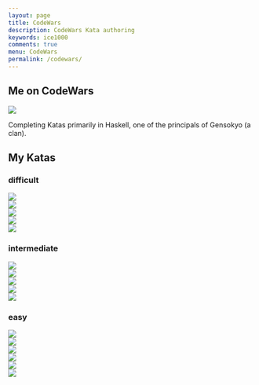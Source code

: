 ```yaml
---
layout: page
title: CodeWars
description: CodeWars Kata authoring
keywords: ice1000
comments: true
menu: CodeWars
permalink: /codewars/
---
```


## Me on CodeWars

[![](https://www.codewars.com/users/ice1000/badges/large)](https://www.codewars.com/users/ice1000)

Completing Katas primarily in Haskell, one of the principals of Gensokyo (a clan).

## My Katas

### difficult

[![](https://img.shields.io/badge/CodeWars-Expression%20Transpiler-red.svg)](https://www.codewars.com/kata/597ccf7613d879c4cb00000f)<br/>
[![](https://img.shields.io/badge/CodeWars-Type%20Transpiler-red.svg)](https://www.codewars.com/kata/59a6949d398b5d6aec000007)<br/>
[![](https://img.shields.io/badge/CodeWars-Faberge%20easter%20eggs%20crush%20test%20[linear]-red.svg)](https://www.codewars.com/kata/5976c5a5cd933a7bbd000029)<br/>
[![](https://img.shields.io/badge/CodeWars-Naive%20subarray-red.svg)](https://www.codewars.com/kata/595a1cd5ae807b48d7000034)<br/>
[![](https://img.shields.io/badge/CodeWars-I%20love%20Lisp-red.svg)](https://www.codewars.com/kata/598a82f07bad362e1d000003)

### intermediate

[![](https://img.shields.io/badge/CodeWars-Guess%20the%20array-red.svg)](https://www.codewars.com/kata/59392ff00203d9686a0000c6)<br/>
[![](https://img.shields.io/badge/CodeWars-Escape%20the%20Mines%20or%20die!-red.svg)](https://www.codewars.com/kata/5933d213cff4acb19300006c)<br/>
[![](https://img.shields.io/badge/CodeWars-Very%20Naive%20Subarray-red.svg)](https://www.codewars.com/kata/5988a7747a43212f2e000052)<br/>
[![](https://img.shields.io/badge/CodeWars-BF%20basics%20%234%3A%20Sort%20the%20input-red.svg)](https://www.codewars.com/kata/596f90c2f468ae8daa00002f)<br/>
[![](https://img.shields.io/badge/CodeWars-BF%20basics%20%234%3A%20Words%20counter-red.svg)](https://www.codewars.com/kata/596f90c2f468ae8daa00002f)

### easy

[![](https://img.shields.io/badge/CodeWars-BF%20basics%20%230%3A%20Hello%20World-red.svg)](https://www.codewars.com/kata/596f7d99f468ae8daa00000b)<br/>
[![](https://img.shields.io/badge/CodeWars-BF%20basics%20%231%3A%20All%20ascii%20characters-red.svg)](https://www.codewars.com/kata/596f80b5f468ae8daa000013)<br/>
[![](https://img.shields.io/badge/CodeWars-BF%20basics%20%232%3A%20Repeat%20the%20input-red.svg)](https://www.codewars.com/kata/596f7ec359f9e9b017000006)<br/>
[![](https://img.shields.io/badge/CodeWars-BF%20basics%20%233%3A%20Plusing-red.svg)](https://www.codewars.com/kata/596f88f359f9e99030000012)<br/>
[![](https://img.shields.io/badge/CodeWars-BF%20basics%20%235%3A%20Conditional%20statements-red.svg)](https://www.codewars.com/kata/596ffcb0883f3dda02000021)<br/>
[![](https://img.shields.io/badge/CodeWars-Throw%20without%20throwing-red.svg)](https://www.codewars.com/kata/5943db60800cebe12000003d)
